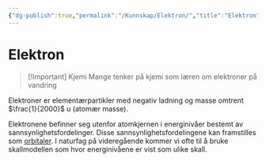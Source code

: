 ```yaml
---
{"dg-publish":true,"permalink":"/Kunnskap/Elektron/","title":"Elektron","tags":["naturfag","fysikk","kjemi"]}
---
```



# Elektron
>[!Important] Kjemi
>Mange tenker på kjemi som læren om elektroner på vandring

Elektroner er elementærpartikler med negativ ladning og masse omtrent $\frac{1}{2000}$ u (atomær masse).

Elektronene befinner seg utenfor atomkjernen i energinivåer bestemt av sannsynlighetsfordelinger. Disse sannsynlighetsfordelingene kan framstilles som [orbitaler](https://snl.no/orbital). I naturfag på videregående kommer vi ofte til å bruke skallmodellen 
som hvor energinivåene er vist som ulike skall.

